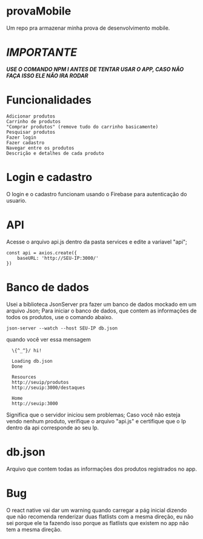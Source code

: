 # provaMobile

Um repo pra armazenar minha prova de desenvolvimento mobile.

# ***IMPORTANTE***
***USE O COMANDO NPM I ANTES DE TENTAR USAR O APP, CASO NÃO FAÇA ISSO ELE NÃO IRA RODAR***

# Funcionalidades

```
Adicionar produtos
Carrinho de produtos
"Comprar produtos" (remove tudo do carrinho basicamente)
Pesquisar produtos
Fazer login
Fazer cadastro
Navegar entre os produtos
Descrição e detalhes de cada produto
```

# Login e cadastro

O login e o cadastro funcionam usando o Firebase para autenticação do usuario.

# API

Acesse o arquivo api.js dentro da pasta services e edite a variavel "api";
```
const api = axios.create({
    baseURL: 'http://SEU-IP:3000/'
})
```

# Banco de dados
Usei a biblioteca JsonServer pra fazer um banco de dados mockado em um arquivo Json;
Para iniciar o banco de dados, que contem as informações de todos os produtos, use o comando abaixo.

```json-server --watch --host SEU-IP db.json```

quando você ver essa mensagem
```
  \{^_^}/ hi!

  Loading db.json
  Done

  Resources
  http://seuip/produtos
  http://seuip:3000/destaques

  Home
  http://seuip:3000
```

Significa que o servidor iniciou sem problemas;
Caso você não esteja vendo nenhum produto, verifique o arquivo "api.js" e certifique que o Ip dentro da api corresponde ao seu Ip.

# db.json
Arquivo que contem todas as informações dos produtos registrados no app.

# Bug
O react native vai dar um warning quando carregar a pág inicial dizendo que não recomenda renderizar duas flatlists com a mesma direção, eu não sei porque ele ta fazendo isso porque as flatlists que existem no app não tem a mesma direção.




